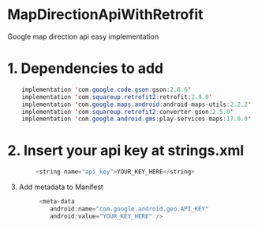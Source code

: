 # MapDirectionApiWithRetrofit
Google map direction api easy implementation


# 1. Dependencies to add
```java
    implementation 'com.google.code.gson:gson:2.8.6'
    implementation 'com.squareup.retrofit2:retrofit:2.9.0'
    implementation 'com.google.maps.android:android-maps-utils:2.2.2'
    implementation 'com.squareup.retrofit2:converter-gson:2.5.0'
    implementation 'com.google.android.gms:play-services-maps:17.0.0'
```

# 2. Insert your api key at strings.xml

```java
        <string name="api_key">YOUR_KEY_HERE</string>
```

3. Add metadata to Manifest
```java
         <meta-data
            android:name="com.google.android.geo.API_KEY"
            android:value="YOUR_KEY_HERE" />
```



